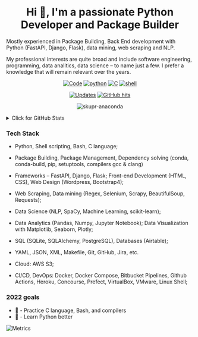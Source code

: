 
<h1 align="center">Hi 👋, I'm a passionate Python Developer and Package Builder</h1>

Mostly experienced in Package Building, Back End development with Python (FastAPI, Django, Flask), data mining, web scraping and NLP.

My professional interests are quite broad and include software engineering, programming, data analitics, data science
 – to name just a few. I prefer a knowledge that will remain relevant over the years. 

<p align="center">
    <a href="https://github.com/skupr-anaconda?tab=repositories" target="_blank"><img alt="Code" src="https://img.shields.io/badge/-code-000000?style=flat-square&logo=Plex&logoColor=white"></a>
    <a href="https://github.com/skupr-anaconda?tab=repositories&language=python" target="_blank"><img alt="python" src="https://img.shields.io/badge/-python-3776AB?style=flat-square&logo=Python&logoColor=white"></a>
    <a href="https://github.com/skupr-anaconda?tab=repositories&language=c" target="_blank"><img alt="C" src="https://img.shields.io/badge/-C-00599C?style=flat-square&logo=C%2B%2B&logoColor=white"></a>
    <a href="https://github.com/skupr-anaconda?tab=repositories&language=shell" target="_blank"><img alt="shell" src="https://img.shields.io/badge/-shell-5391FE?style=flat-square&logo=PowerShell&logoColor=white"></a>
</p>


<p align="center">
    <a href="https://github.com/skupr-anaconda?tab=followers" target="_blank"><img alt="Updates" src="https://img.shields.io/badge/--000000?style=flat-square&logo=RSS&logoColor=white"></a>
    <a href="https://github.com/skupr-anaconda/skupr-anaconda" target="_blank"><img alt="GitHub hits" src="https://img.shields.io/github/last-commit/skupr-anaconda/skupr-anaconda?label=profile%20updated&style=flat-square"></a>
</p>
<p align="center"> <img src="https://komarev.com/ghpvc/?username=skupr-anaconda" alt="skupr-anaconda" /> </p>

<details>
<summary>Click for GitHub Stats</summary>
<p align="center">
    <img alt = "GitHub Stats" src="https://github-readme-stats.vercel.app/api?username=skupr-anaconda&show_icons=true&hide=issues&icon_color=000000&hide_border=true&title_color=5391FE&text_color=555">
    <br>
    <img alt = "Top Language" src="https://github-readme-stats.vercel.app/api/top-langs/?username=skupr-anaconda&hide=html,&hide_border=true&title_color=5391FE&text_color=555"
</p>
</details>

### Tech Stack

- Python, Shell scripting, Bash, C language; 

- Package Building, Package Management, Dependency solving (conda, conda-build, pip, setuptools, compilers gcc & clang) 

- Frameworks – FastAPI, Django, Flask; Front-end Development (HTML, CSS), Web Design (Wordpress, Bootstrap4); 

- Web Scraping, Data mining (Regex, Selenium, Scrapy, BeautifulSoup, Requests);   

- Data Science (NLP, SpaCy, Machine Learning, scikit-learn);  

- Data Analytics (Pandas, Numpy, Jupyter Notebook); Data Visualization with Matplotlib, Seaborn, Plotly; 

- SQL (SQLite, SQLAlchemy, PostgreSQL), Databases (Airtable);

- YAML, JSON, XML, Makefile, Git, GitHub, Jira, etc.  

- Cloud: AWS S3;

- CI/CD, DevOps: Docker, Docker Compose, Bitbucket Pipelines, Github Actions, Heroku, Concourse, Prefect, VirtualBox, VMware, Linux Shell;

### 2022 goals 

- 💎 - Practice C language, Bash, and compilers
- 🦋 - Learn Python better


![Metrics](https://metrics.lecoq.io/skupr-anaconda?template=classic&repositories.forks=true&languages=1&languages.limit=8&languages.colors=github&languages.threshold=0%25&config.timezone=Europe%2FKiev)

